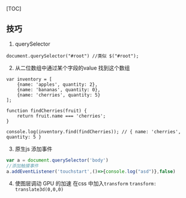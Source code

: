 [TOC]

## 技巧

1. querySelector
```
document.querySelector("#root") //类似 $("#root");
```

2.  从二位数组中通过某个字段的value 找到这个数组
```
var inventory = [
    {name: 'apples', quantity: 2},
    {name: 'bananas', quantity: 0},
    {name: 'cherries', quantity: 5}
];

function findCherries(fruit) { 
    return fruit.name === 'cherries';
}

console.log(inventory.find(findCherries)); // { name: 'cherries', quantity: 5 }
```

3. 原生js 添加事件
```js
var a = document.querySelector('body')
//添加触摸事件
a.addEventListener('touchstart',()=>{console.log("asd")},false)
```

4. 使图层调动 GPU 的加速
在css 中加入`transform`
`transform: translate3d(0,0,0)`